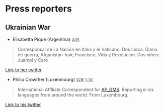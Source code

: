 # Press reporters

## Ukrainian War

- Elisabetta Piqué (Argentina) :argentina:

> Corresponsal de La Nación en Italia y el Vaticano. Dos libros: Diario de guerra, Afganistán-Irak; Francisco, Vida y Revolución. Dos niños: Juampi y Caro

[Link to her twitter](https://nitter.domain.glass/bettapique/media)

- Philip Crowther (Luxenmourg) :gb: :luxembourg:

> International Affiliate Correspondent for [AP_GMS](https://nitter.domain.glass/AP_GMS/media). Reporting in six languages from around the world. From Luxembourg. 

[Link to his twitter](https://nitter.domain.glass/PhilipinDC/media)